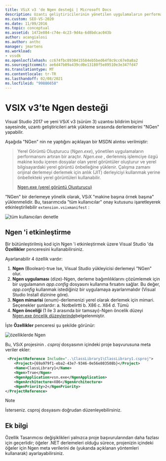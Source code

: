 ```yaml
---
title: VSıX v3 'de Ngen desteği | Microsoft Docs
description: Uzantı geliştiricilerinin yönetilen uygulamaların performansını geliştirmek için kullanabileceği bir araç olan yerel görüntü oluşturucuyu nasıl etkinleştirebileceğinizi öğrenin.
ms.custom: SEO-VS-2020
ms.date: 11/09/2016
ms.topic: conceptual
ms.assetid: 1472e884-c74e-4c23-9d4a-6d8bdcac043b
author: acangialosi
ms.author: anthc
manager: jmartens
ms.workload:
- vssdk
ms.openlocfilehash: cc674fbc8930415584eb5bed64f8c9cc67e0a8a2
ms.sourcegitcommit: ae6d47b09a439cd0e13180f5e89510e3e347fd47
ms.translationtype: MT
ms.contentlocale: tr-TR
ms.lasthandoff: 02/08/2021
ms.locfileid: "99886658"
---
```

# <a name="ngen-support-in-vsix-v3"></a>VSIX v3’te Ngen desteği

Visual Studio 2017 ve yeni VSıX v3 (sürüm 3) uzantısı bildirim biçimi sayesinde, uzantı geliştiricileri artık yükleme sırasında derlemelerini "NGen" yapabilir.

Aşağıda "NGen" nin ne yaptığını açıklayan bir MSDN alıntısı verilmiştir:

>Yerel Görüntü Oluşturucu (*Ngen.exe*), yönetilen uygulamaların performansını artıran bir araçtır. *Ngen.exe* , derlenmiş işlemciye özgü makine kodu içeren dosyalar olan yerel görüntüler oluşturur ve yerel bilgisayardaki yerel görüntü önbelleğine yüklenir. Çalışma zamanı orijinal derlemeyi derlemek için anlık (JIT) derleyiciyi kullanmak yerine önbellekteki yerel görüntüleri kullanabilir.
>
>[Ngen.exe (yerel görüntü Oluşturucu)](/dotnet/framework/tools/ngen-exe-native-image-generator)

"NGen" bir derlemeye yönelik olarak, VSıX "makine başına örnek başına" yüklenmelidir. Bu, tasarımcıda "tüm kullanıcılar" onay kutusunu işaretleyerek etkinleştirilebilir `extension.vsixmanifest` :

![tüm kullanıcıları denetle](media/check-all-users.png)

## <a name="how-to-enable-ngen"></a>Ngen 'i etkinleştirme

Bir bütünleştirilmiş kod için Ngen 'i etkinleştirmek üzere Visual Studio 'da **Özellikler** penceresini kullanabilirsiniz.

Ayarlanabilir 4 özellik vardır:

1. **Ngen** (Boolean)-true Ise, Visual Studio yükleyicisi derlemeyi "NGen" olur.
2. **Ngen uygulaması** (dize)-Ngen, derleme bağımlılıklarını çözümlemek için bir uygulamanın *app.config* dosyasını kullanma fırsatını sağlar. Bu değer, *app.config* kullanmak istediğiniz bir uygulamaya ayarlanmalıdır (Visual Studio Install dizinine göre).
3. **Ngen mimarisi** (enum)-derlemenizi yerel olarak derlemek için mimari. Seçenekler şunlardır: a. Notbelirtti b. X86 c. X64 d. Tümü
4. **Ngen önceliği** (1 ile 3 arasında bir tamsayı)-Ngen öncelik düzeyi [Ngen.exe öncelik düzeylerinde](/dotnet/framework/tools/ngen-exe-native-image-generator#priority-levels)belgelenmiştir.

İşte **Özellikler** penceresi şu şekilde görünür:

![özelliklerde Ngen](media/ngen-in-properties.png)

Bu, VSıX projesinin *. csproj* dosyasının içindeki proje başvurusuna meta veriler ekler:

```xml
 <ProjectReference Include="..\ClassLibrary1\ClassLibrary1.csproj">
    <Project>{69a979f1-eba2-43e7-9346-0e56e803508b}</Project>
    <Name>ClassLibrary1</Name>
    <Ngen>True</Ngen>
    <NgenApplication>vsn.exe</NgenApplication>
    <NgenArchitecture>X86</NgenArchitecture>
    <NgenPriority>2</NgenPriority>
</ProjectReference>
```

> [!NOTE]
> İsterseniz. csproj dosyasını doğrudan düzenleyebilirsiniz.

## <a name="extra-information"></a>Ek bilgi

Özellik Tasarımcısı değişiklikleri yalnızca proje başvurularından daha fazlası için geçerlidir; öğeler .NET derlemeleri olduğu sürece, projenizin içindeki öğeler için Ngen meta verilerini de (yukarıda açıklanan yöntemleri kullanarak) ayarlayabilirsiniz.
